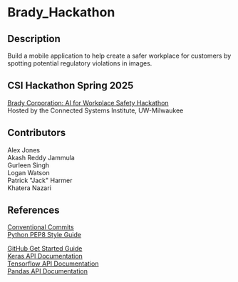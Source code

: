 # Brady_Hackathon

## Description
Build a mobile application to help create a safer workplace for customers by spotting potential regulatory violations in
images.

## CSI Hackathon Spring 2025
[Brady Corporation: AI for Workplace Safety Hackathon](https://uwm.edu/csi/workforce-innovation/csi-spring-2025-hackathon/)\
Hosted by the Connected Systems Institute, UW-Milwaukee

## Contributors
Alex Jones\
Akash Reddy Jammula\
Gurleen Singh\
Logan Watson\
Patrick "Jack" Harmer\
Khatera Nazari

## References
[Conventional Commits](https://www.conventionalcommits.org/en/v1.0.0/)\
[Python PEP8 Style Guide](https://peps.python.org/pep-0008/)
    
[GitHub Get Started Guide](https://docs.github.com/en/get-started)\
[Keras API Documentation](https://keras.io/2.17/api/)\
[Tensorflow API Documentation](https://www.tensorflow.org/api_docs/python/tf)\
[Pandas API Documentation](https://pandas.pydata.org/pandas-docs/version/1.3.4/user_guide/index.html)
